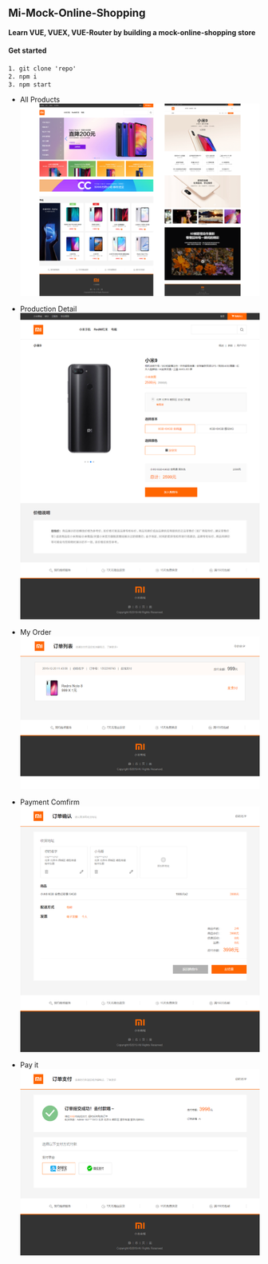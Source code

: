 ## Mi-Mock-Online-Shopping 

**Learn VUE, VUEX, VUE-Router by building a mock-online-shopping store**

#### Get started

```
1. git clone 'repo'
2. npm i
3. npm start
```


- All Products
![Products-Displau](public\imgs\products-display.png)

- Production Detail
![Production-detail](public\imgs\production-detail.png)

- My Order
![My-Order](public\imgs\order-list.png)

- Payment Comfirm
![Payment-Comfirm](public\imgs\confirm.png)

- Pay it
![Pay it](public\imgs\pay.png)

